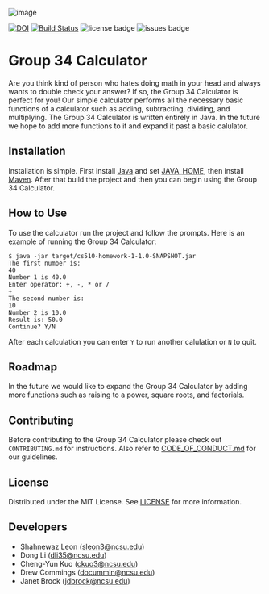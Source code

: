 ![image](https://user-images.githubusercontent.com/32468777/187042883-c0b331ed-08ef-4cd2-9e19-0d7c0a3d38ba.png)

[![DOI](https://zenodo.org/badge/DOI/10.5281/zenodo.7033361.svg)](https://doi.org/10.5281/zenodo.7033361)
[![Build Status](https://app.travis-ci.com/shahleon/cs510-homework-1.svg?branch=develop)](https://app.travis-ci.com/shahleon/cs510-homework-1)
![license badge](https://img.shields.io/github/license/shahleon/cs510-homework-1)
![issues badge](https://img.shields.io/github/issues/shahleon/cs510-homework-1)

# Group 34 Calculator

Are you think kind of person who hates doing math in your head and always wants to double check your answer? If so, the Group 34 Calculator is perfect for you! Our simple calculator performs all the necessary basic functions of a calculator such as adding, subtracting, dividing, and multiplying. The Group 34 Calculator is written entirely in Java. In the future we hope to add more functions to it and expand it past a basic calulator.

## Installation

Installation is simple. First install [Java](https://www.java.com/en/download/help/download_options.html) and set [JAVA_HOME](https://docs.oracle.com/cd/E19182-01/820-7851/inst_cli_jdk_javahome_t/), then install [Maven](https://maven.apache.org/install.html). After that build the project and then you can begin using the Group 34 Calculator.

## How to Use

To use the calculator run the project and follow the prompts. Here is an example of running the Group 34 Calculator:

```console
$ java -jar target/cs510-homework-1-1.0-SNAPSHOT.jar
The first number is: 
40
Number 1 is 40.0
Enter operator: +, -, * or /
+
The second number is:
10
Number 2 is 10.0
Result is: 50.0
Continue? Y/N
```

After each calculation you can enter `Y` to run another calulation or `N` to quit.

## Roadmap

In the future we would like to expand the Group 34 Calculator by adding more functions such as raising to a power, square roots, and factorials.

## Contributing

Before contributing to the Group 34 Calculator please check out `CONTRIBUTING.md` for instructions. Also refer to [CODE_OF_CONDUCT.md](https://github.com/shahleon/cs510-homework-1/blob/develop/CODE_OF_CONDUCT.md) for our guidelines.

## License

Distributed under the MIT License. See [LICENSE](https://github.com/shahleon/cs510-homework-1/blob/develop/LICENSE) for more information.

## Developers

* Shahnewaz Leon (sleon3@ncsu.edu)
* Dong Li (dli35@ncsu.edu)
* Cheng-Yun Kuo (ckuo3@ncsu.edu)
* Drew Commings (docummin@ncsu.edu)
* Janet Brock (jdbrock@ncsu.edu)
